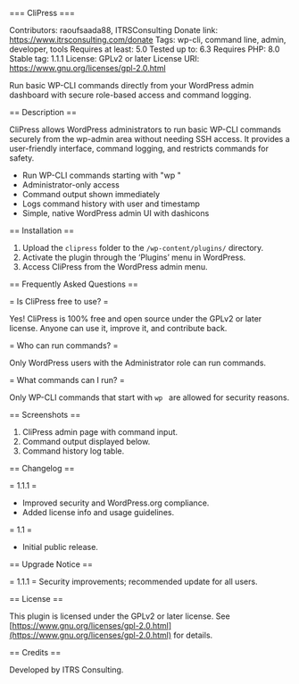 === CliPress ===

Contributors: raoufsaada88, ITRSConsulting
Donate link: https://www.itrsconsulting.com/donate
Tags: wp-cli, command line, admin, developer, tools
Requires at least: 5.0
Tested up to: 6.3
Requires PHP: 8.0
Stable tag: 1.1.1
License: GPLv2 or later
License URI: https://www.gnu.org/licenses/gpl-2.0.html

Run basic WP-CLI commands directly from your WordPress admin dashboard with secure role-based access and command logging.

== Description ==

CliPress allows WordPress administrators to run basic WP-CLI commands securely from the wp-admin area without needing SSH access. It provides a user-friendly interface, command logging, and restricts commands for safety.

* Run WP-CLI commands starting with "wp "
* Administrator-only access
* Command output shown immediately
* Logs command history with user and timestamp
* Simple, native WordPress admin UI with dashicons

== Installation ==

1. Upload the `clipress` folder to the `/wp-content/plugins/` directory.
2. Activate the plugin through the ‘Plugins’ menu in WordPress.
3. Access CliPress from the WordPress admin menu.

== Frequently Asked Questions ==

= Is CliPress free to use? =

Yes! CliPress is 100% free and open source under the GPLv2 or later license. Anyone can use it, improve it, and contribute back.

= Who can run commands? =

Only WordPress users with the Administrator role can run commands.

= What commands can I run? =

Only WP-CLI commands that start with `wp ` are allowed for security reasons.

== Screenshots ==

1. CliPress admin page with command input.
2. Command output displayed below.
3. Command history log table.

== Changelog ==

= 1.1.1 =
* Improved security and WordPress.org compliance.
* Added license info and usage guidelines.

= 1.1 =
* Initial public release.

== Upgrade Notice ==

= 1.1.1 =
Security improvements; recommended update for all users.

== License ==

This plugin is licensed under the GPLv2 or later license. See [https://www.gnu.org/licenses/gpl-2.0.html](https://www.gnu.org/licenses/gpl-2.0.html) for details.

== Credits ==

Developed by ITRS Consulting.

